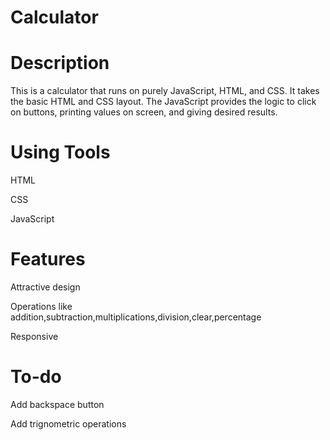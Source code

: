 # Calculator

# Description
This is a calculator that runs on purely JavaScript, HTML, and CSS. It takes the basic HTML and CSS layout. The JavaScript provides the logic to click on buttons, printing values on screen, and giving desired results.

# Using Tools

HTML

CSS

JavaScript

# Features

Attractive design

Operations like addition,subtraction,multiplications,division,clear,percentage

Responsive

# To-do

Add backspace button

Add trignometric operations
